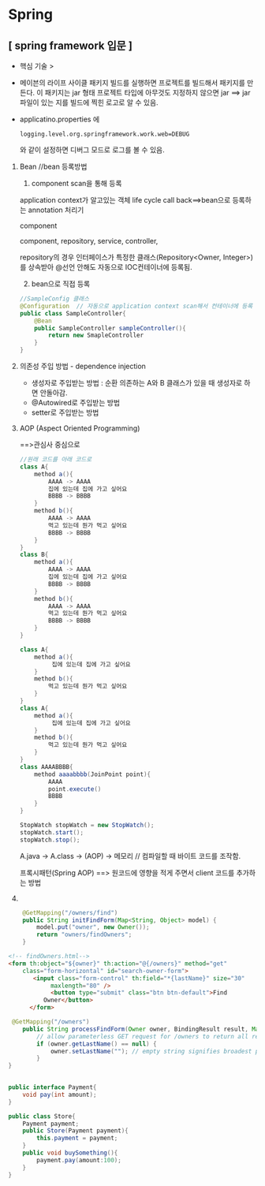 # Spring

## [ spring framework 입문 ]

- 핵심 기술 > 

- 메이븐의 라이프 사이클 패키지 빌드를 실행하면 프로젝트를 빌드해서 패키지를 만든다. 이 패키지는 jar 형태 프로젝트<packiging> 타입에 아무것도 지정하지 않으면 jar ==> jar파일이 있는 지를 빌드에 찍힌 로고로 알 수 있음.

- applicatino.properties 에 

  ```
  logging.level.org.springframework.work.web=DEBUG
  ```

  와 같이 설정하면 디버그 모드로 로그를 볼 수 있음.

1. Bean //bean 등록방법 

   1) component scan을 통해 등록 

   application context가 알고있는 객체 life cycle call back==>bean으로 등록하는 annotation 처리기

   component 

   component, repository, service, controller, 

   repository의 경우 인터페이스가 특정한  클래스(Repository<Owner, Integer>)를 상속받아 @선언 안해도 자동으로 IOC컨테이너에 등록됨.

   2) bean으로 직접 등록

   ```java
   //SampleConfig 클래스 
   @Configuration  // 자동으로 application context scan해서 컨테이너에 등록  
   public class SampleController{
       @Bean
       public SampleController sampleController(){
           return new SmapleController
       }
   }
   ```

   

2. 의존성 주입 방법 - dependence injection

   - 생성자로 주입받는 방법 : 순환 의존하는 A와 B 클래스가 있을 때 생성자로 하면 안돌아감.
   - @Autowired로 주입받는 방법
   - setter로 주입받는 방법

3. AOP (Aspect Oriented Programming) 

   ==>관심사 중심으로 

   ```java
   //원래 코드를 아래 코드로 
   class A{
       method a(){
           AAAA -> AAAA
           집에 있는데 집에 가고 싶어요
           BBBB -> BBBB
       }
       method b(){
           AAAA -> AAAA
           먹고 있는데 뭔가 먹고 싶어요
           BBBB -> BBBB
       }
   }
   class B{
       method a(){
           AAAA -> AAAA
           집에 있는데 집에 가고 싶어요
           BBBB -> BBBB
       }
       method b(){
           AAAA -> AAAA
           먹고 있는데 뭔가 먹고 싶어요
           BBBB -> BBBB
       }
   }
   
   ```
   ```java
   class A{
       method a(){
            집에 있는데 집에 가고 싶어요
       }
       method b(){
           먹고 있는데 뭔가 먹고 싶어요
       }
   }
   class A{
       method a(){
            집에 있는데 집에 가고 싶어요
       }
       method b(){
           먹고 있는데 뭔가 먹고 싶어요
       }
   }   
   class AAAABBBB{
       method aaaabbbb(JoinPoint point){
           AAAA
           point.execute()
           BBBB
       }
   }
   ```

   ```java
   StopWatch stopWatch = new StopWatch();
   stopWatch.start();
   stopWatch.stop();
   ```

   A.java -> A.class -> (AOP) -> 메모리 // 컴파일할 때 바이트 코드를 조작함.

   프록시패턴(Spring AOP) ==> 원코드에 영향을 적게 주면서 client 코드를 추가하는 방법 

4. 

```java
    @GetMapping("/owners/find")
    public String initFindForm(Map<String, Object> model) {
        model.put("owner", new Owner());
        return "owners/findOwners";
    }
```

```html
<!-- findOwners.html-->
<form th:object="${owner}" th:action="@{/owners}" method="get"
    class="form-horizontal" id="search-owner-form">
       <input class="form-control" th:field="*{lastName}" size="30"
            maxlength="80" />
            <button type="submit" class="btn btn-default">Find
          Owner</button>
      </form>
```

```java
 @GetMapping("/owners")
    public String processFindForm(Owner owner, BindingResult result, Map<String, Object> model) {
        // allow parameterless GET request for /owners to return all records
        if (owner.getLastName() == null) {
            owner.setLastName(""); // empty string signifies broadest possible search
        }
}
   
```

```java
public interface Payment{
    void pay(int amount);
}
```

```java
public class Store{
    Payment payment;
    public Store(Payment payment){
        this.payment = payment;
    }
    public void buySomething(){
        payment.pay(amount:100);
    }
}
```

